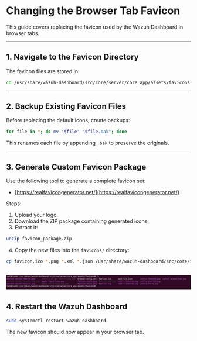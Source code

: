 # Changing the Browser Tab Favicon

This guide covers replacing the favicon used by the Wazuh Dashboard in browser tabs.

---

## 1. Navigate to the Favicon Directory

The favicon files are stored in:

```bash
cd /usr/share/wazuh-dashboard/src/core/server/core_app/assets/favicons
```

---

## 2. Backup Existing Favicon Files

Before replacing the default icons, create backups:

```bash
for file in *; do mv "$file" "$file.bak"; done
```

This renames each file by appending `.bak` to preserve the originals.

---

## 3. Generate Custom Favicon Package

Use the following tool to generate a complete favicon set:
- [https://realfavicongenerator.net/](https://realfavicongenerator.net/)

Steps:
1. Upload your logo.
2. Download the ZIP package containing generated icons.
3. Extract it:

```bash
unzip favicon_package.zip
```

4. Copy the new files into the `favicons/` directory:

```bash
cp favicon.ico *.png *.xml *.json /usr/share/wazuh-dashboard/src/core/server/core_app/assets/favicons/
```
![Favicon](../assets/Change_Favicon.png)
---

## 4. Restart the Wazuh Dashboard

```bash
sudo systemctl restart wazuh-dashboard
```

The new favicon should now appear in your browser tab.

